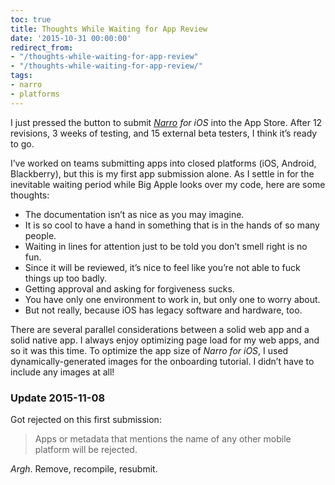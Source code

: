 ```yaml
---
toc: true
title: Thoughts While Waiting for App Review
date: '2015-10-31 00:00:00'
redirect_from:
- "/thoughts-while-waiting-for-app-review"
- "/thoughts-while-waiting-for-app-review/"
tags:
- narro
- platforms
---
```


I just pressed the button to submit _[Narro](//narro.co) for iOS_ into the App Store. After 12 revisions, 3 weeks of testing, and 15 external beta testers, I think it’s ready to go.

I’ve worked on teams submitting apps into closed platforms (iOS, Android, Blackberry), but this is my first app submission alone. As I settle in for the inevitable waiting period while Big Apple looks over my code, here are some thoughts:

- The documentation isn’t as nice as you may imagine.
- It is so cool to have a hand in something that is in the hands of so many people.
- Waiting in lines for attention just to be told you don’t smell right is no fun.
- Since it will be reviewed, it’s nice to feel like you’re not able to fuck things up too badly.
- Getting approval and asking for forgiveness sucks.
- You have only one environment to work in, but only one to worry about.
- But not really, because iOS has legacy software and hardware, too.

There are several parallel considerations between a solid web app and a solid native app. I always enjoy optimizing page load for my web apps, and so it was this time. To optimize the app size of _Narro for iOS_, I used dynamically-generated images for the onboarding tutorial. I didn’t have to include any images at all!

### Update 2015-11-08

Got rejected on this first submission:

> Apps or metadata that mentions the name of any other mobile platform will be rejected.

_Argh_. Remove, recompile, resubmit.

